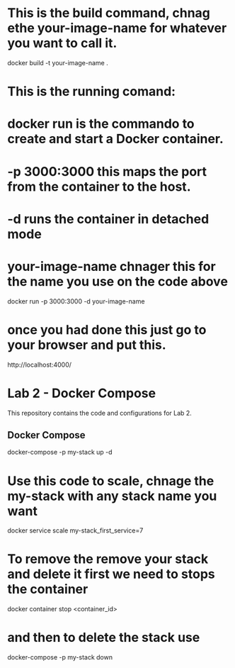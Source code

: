 # This is the build command, chnag ethe your-image-name for whatever you want to call it.
docker build -t your-image-name .

# This is the running comand:
# docker run is the commando to create and start a Docker container.
# -p 3000:3000 this maps the port from the container to the host.
# -d runs the container in detached mode
# your-image-name chnager this for the name you use on the code above
docker run -p 3000:3000 -d your-image-name

# once you had done this just go to your browser and put this.
http://localhost:4000/

# Lab 2 - Docker Compose

This repository contains the code and configurations for Lab 2.

## Docker Compose
docker-compose -p my-stack up -d

# Use this code to scale, chnage the my-stack with any stack name you want
docker service scale my-stack_first_service=7

# To remove the remove your stack and delete it first we need to stops the container

docker container stop <container_id>

# and then to delete the stack use
docker-compose -p my-stack down